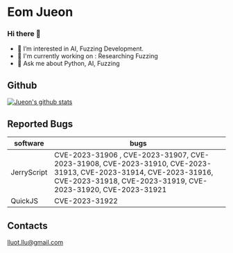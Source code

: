 # Eom Jueon 

### Hi there 👋
- 🔭 I’m interested in AI, Fuzzing Development.
- 🌱 I'm currently working on : Researching Fuzzing
- 💬 Ask me about Python, AI, Fuzzing

## Github
[![Jueon's github stats](https://github-readme-stats.vercel.app/api?username=EJueon)](https://github.com/anuraghazra/github-readme-stats)

## Reported Bugs
|software|bugs|
|---|---|
|JerryScript|CVE-2023-31906 , CVE-2023-31907, CVE-2023-31908, CVE-2023-31910, CVE-2023-31913, CVE-2023-31914, CVE-2023-31916, CVE-2023-31918, CVE-2023-31919, CVE-2023-31920, CVE-2023-31921|
|QuickJS|CVE-2023-31922|

	

## Contacts
lluot.llu@gmail.com

<!-- ## Problem Solving -->
<!--
**EJueon/EJueon** is a ✨ _special_ ✨ repository because its `README.md` (this file) appears on your GitHub profile.

Here are some ideas to get you started:

- 🔭 I’m currently working on ...
- 🌱 I’m currently learning ...
- 👯 I’m looking to collaborate on ...
- 🤔 I’m looking for help with ...
- 💬 Ask me about ...
- 📫 How to reach me: ...
- 😄 Pronouns: ...
- ⚡ Fun fact: ...
-->
